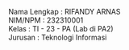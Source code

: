 Nama Lengkap : RIFANDY ARNAS <br>
NIM/NPM      : 232310001 <br>
Kelas        : TI - 23 - PA (Lab di PA2) <br>
Jurusan      : Teknologi Informasi
